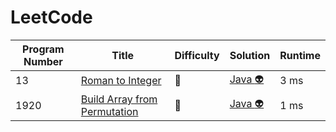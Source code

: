 # LeetCode

| Program Number | Title | Difficulty | Solution | Runtime |
|---| ----- | ----- | -------- | ------- |
|13|[ Roman to Integer](https://leetcode.com/problems/roman-to-integer/)|:cake:|[ Java :alien:](./LeetCode%20Solutions/Roman%20To%20Integer.java)|3 ms|
|1920|[ Build Array from Permutation](https://leetcode.com/problems/build-array-from-permutation/)|:cake:|[ Java :alien:](./LeetCode%20Solutions/Build%20Array%20from%20Permutation.java)|1 ms|

